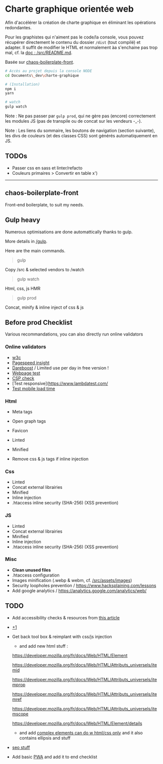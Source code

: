 # Charte graphique orientée web

Afin d'accélérer la création de charte graphique en éliminant les opérations redondantes.

Pour les graphistes qui n'aiment pas le code/la console, vous pouvez récupérer directement le contenu du dossier `/dist` (tout compilé) et adapter. Il suffit de modifier le HTML et normalement àa s'enchaine pas trop mal, cf. la [doc : /src/README.md](./src/README.md).

Basée sur [chaos-boilerplate-front](https://github.com/youpiwaza/chaos-boilerplate-front).

```bash
# Accès au projet depuis la console NODE
cd Documents\_dev\charte-graphique

# (Installation)
npm i
yarn

# watch
gulp watch
```

Note : Ne pas passer par `gulp prod`, qui ne gère pas (encore) correctement les modules JS (pas de transpile ou de concat sur les vendeurs -_-).

Note : Les liens du sommaire, les boutons de navigation (section suivante), les divs de couleurs (et des classes CSS) sont générés automatiquement en JS.

## TODOs

- Passer css en sass et linter/refacto
- Couleurs primaires > Convertir en table x')

---

## chaos-boilerplate-front

Front-end boilerplate, to suit my needs.

## Gulp heavy

Numerous optimisations are done automattically thanks to gulp.

More details in [/gulp](./gulp/).

Here are the main commands.

> gulp

Copy /src & selected vendors to /watch

> gulp watch

Html, css, js HMR

> gulp prod

Concat, minify & inline inject of css & js

## Before prod Checklist

Various recommandations, you can also directly run online validators

### Online validators

- [w3c](https://validator.w3.org/)
- [Pagespeed insight](https://developers.google.com/speed/pagespeed/insights/)
- [Dareboost](https://www.dareboost.com/fr/) / Limited use per day in free version !
- [Webpage test](https://www.webpagetest.org/)
- [CSP check](https://securityheaders.com/)
- [Test responsive](https://www.lambdatest.com/
- [Test mobile load time](thinkwithgoogle.com/feature/testmysite/)

### Html

- Meta tags
- Open graph tags
- Favicon

- Linted
- Minified
- Remove css & js tags if inline injection

### Css

- Linted
- Concat external librairies
- Minified
- Inline injection
- .htaccess inline security (SHA-256) (XSS prevention)

### JS

- Linted
- Concat external librairies
- Minified
- Inline injection
- .htaccess inline security (SHA-256) (XSS prevention)

### Misc

- **Clean unused files**
- .htaccess configuration
- Images minification (.webp & webm, cf. [/src/assets/images](./src/assets/images/))
- Security loopholes prevention / https://www.hacksplaining.com/lessons
- Add google analytics / https://analytics.google.com/analytics/web/

## TODO

- Add accessibility checks & resources from [this article](https://dev.to/karkranikhil/web-accessibility-by-making-your-site-accessible-you-automatically-increase-the-target-audience-d8d)
- [+1](https://varvy.com/googlebot.html)
- Get back tool box & reimplant with css/js injection
  - and add new html stuff :
  
  https://developer.mozilla.org/fr/docs/Web/HTML/Element
  
  https://developer.mozilla.org/fr/docs/Web/HTML/Attributs_universels/itemid
  
  https://developer.mozilla.org/fr/docs/Web/HTML/Attributs_universels/itemprop
  
  https://developer.mozilla.org/fr/docs/Web/HTML/Attributs_universels/itemref
  
  https://developer.mozilla.org/fr/docs/Web/HTML/Attributs_universels/itemscope
  
  https://developer.mozilla.org/fr/docs/Web/HTML/Element/details
  
    - and add [complex elements can do w html/css only](https://dev.to/adrianbdesigns/you-can-create-these-elements-without-javascript-525a) and it also contains ellipsis and stuff

- [seo stuff](https://totheweb.com/learning_center/tools-search-engine-simulator/)

- Add basic [PWA](https://www.webdesignerdepot.com/2019/03/should-you-be-building-progressive-web-apps/) and add it to end checklist
